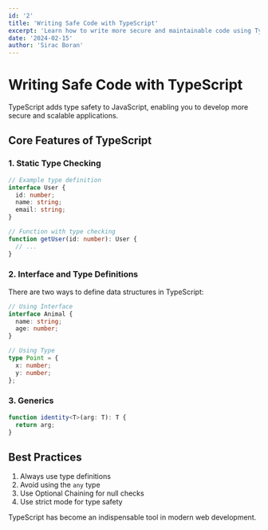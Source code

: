 ```yaml
---
id: '2'
title: 'Writing Safe Code with TypeScript'
excerpt: 'Learn how to write more secure and maintainable code using TypeScript.'
date: '2024-02-15'
author: 'Sirac Boran'
---
```


# Writing Safe Code with TypeScript

TypeScript adds type safety to JavaScript, enabling you to develop more secure and scalable applications.

## Core Features of TypeScript

### 1. Static Type Checking

```typescript
// Example type definition
interface User {
  id: number;
  name: string;
  email: string;
}

// Function with type checking
function getUser(id: number): User {
  // ...
}
```

### 2. Interface and Type Definitions

There are two ways to define data structures in TypeScript:

```typescript
// Using Interface
interface Animal {
  name: string;
  age: number;
}

// Using Type
type Point = {
  x: number;
  y: number;
};
```

### 3. Generics

```typescript
function identity<T>(arg: T): T {
  return arg;
}
```

## Best Practices

1. Always use type definitions
2. Avoid using the `any` type
3. Use Optional Chaining for null checks
4. Use strict mode for type safety

TypeScript has become an indispensable tool in modern web development. 